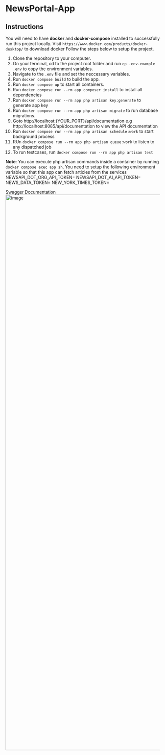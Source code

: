 # NewsPortal-App

## Instructions

You will need to have **docker** and **docker-compose** installed to successfully run this project locally.
Visit `https://www.docker.com/products/docker-desktop/` to download docker
Follow the steps below to setup the project.

1. Clone the repository to your computer.
2. On your terminal, cd to the project root folder and run `cp .env.example .env` to copy the environment variables.
3. Navigate to the `.env` file and set the neccessary variables.
4. Run `docker compose build` to build the app.
5. Run `docker compose up` to start all containers.
6. Run `docker compose run --rm app composer install` to install all dependencies
7. Run `docker compose run --rm app php artisan key:generate` to generate app key
8. Run `docker compose run --rm app php artisan migrate` to run database migrations.
9. Goto http://localhost:{YOUR_PORT}/api/documentation e.g http://localhost:8085/api/documentation to view the API documentation
10. Run `docker compose run --rm app php artisan schedule:work` to start background process
11. RUn `docker compose run --rm app php artisan queue:work` to listen to any dispatched job
12. To run testcases, run `docker compose run --rm app php artisan test`

**Note**:
You can execute php artisan commands inside a container by running `docker compose exec app sh`.
You need to setup the following environment variable so that this app can fetch articles from the services
NEWSAPI_DOT_ORG_API_TOKEN=
NEWSAPI_DOT_AI_API_TOKEN=
NEWS_DATA_TOKEN=
NEW_YORK_TIMES_TOKEN=

Swagger Documentation
<img width="3250" height="1812" alt="image" src="https://github.com/user-attachments/assets/c86a64a2-b5be-4493-89a5-a576cc696b36" />
